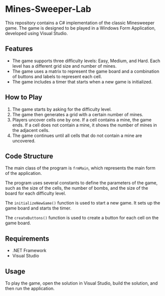 # Mines-Sweeper-Lab

This repository contains a C# implementation of the classic Minesweeper game. The game is designed to be played in a Windows Form Application, developed using Visual Studio.

## Features

- The game supports three difficulty levels: Easy, Medium, and Hard. Each level has a different grid size and number of mines.
- The game uses a matrix to represent the game board and a combination of buttons and labels to represent each cell.
- The game includes a timer that starts when a new game is initialized.

## How to Play

1. The game starts by asking for the difficulty level.
2. The game then generates a grid with a certain number of mines.
3. Players uncover cells one by one. If a cell contains a mine, the game ends. If a cell does not contain a mine, it shows the number of mines in the adjacent cells.
4. The game continues until all cells that do not contain a mine are uncovered.

## Code Structure

The main class of the program is `frmMain`, which represents the main form of the application.

The program uses several constants to define the parameters of the game, such as the size of the cells, the number of bombs, and the size of the board for each difficulty level.

The `initializeNewGame()` function is used to start a new game. It sets up the game board and starts the timer.

The `createButtons()` function is used to create a button for each cell on the game board.

## Requirements

- .NET Framework
- Visual Studio

## Usage

To play the game, open the solution in Visual Studio, build the solution, and then run the application.

